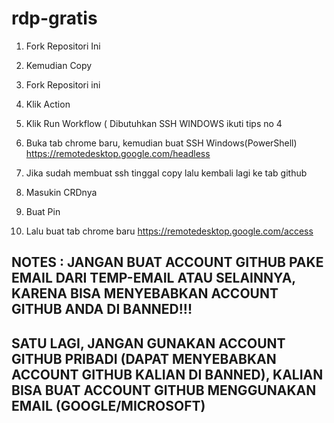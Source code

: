 # rdp-gratis

1. Fork Repositori Ini 
3. Kemudian Copy

1. Fork Repositori ini
2. Klik Action
3. Klik Run Workflow ( Dibutuhkan SSH WINDOWS ikuti tips no 4
4. Buka tab chrome baru, kemudian buat SSH Windows(PowerShell) https://remotedesktop.google.com/headless
5. Jika sudah membuat ssh tinggal copy lalu kembali lagi ke tab github
6. Masukin CRDnya
7. Buat Pin
8. Lalu buat tab chrome baru https://remotedesktop.google.com/access 
 

## NOTES : JANGAN BUAT ACCOUNT GITHUB PAKE EMAIL DARI TEMP-EMAIL ATAU SELAINNYA, KARENA BISA MENYEBABKAN ACCOUNT GITHUB ANDA DI BANNED!!!
## SATU LAGI, JANGAN GUNAKAN ACCOUNT GITHUB PRIBADI (DAPAT MENYEBABKAN ACCOUNT GITHUB KALIAN DI BANNED), KALIAN BISA BUAT ACCOUNT GITHUB MENGGUNAKAN EMAIL (GOOGLE/MICROSOFT)
